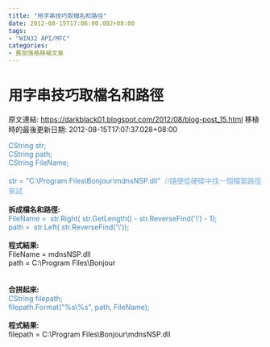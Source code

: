 ```yaml
---
title: "用字串技巧取檔名和路徑"
date: 2012-08-15T17:06:00.002+08:00
tags: 
- "WIN32 API/MFC"
categories:
- 舊部落格移植文章
---
```


# 用字串技巧取檔名和路徑

原文連結: https://darkblack01.blogspot.com/2012/08/blog-post_15.html
移植時的最後更新日期: 2012-08-15T17:07:37.028+08:00

<span style="color: #3d85c6;">CString str;</span><br /><span style="color: #3d85c6;">CString path;</span><br /><span style="color: #3d85c6;">CString FileName;</span><br /><span style="color: #3d85c6;"><br /></span><span style="color: #3d85c6;">str = "C:\Program Files\Bonjour\mdnsNSP.dll"</span> &nbsp;<span style="color: #6fa8dc;">//隨便從硬碟中找一個檔案路徑來試</span><br /><br /><b>拆成檔名和路徑:</b><br /><span style="color: #3d85c6;">FileName =&nbsp; str.Right( str.GetLength() -&nbsp;str.ReverseFind('\\') - 1);</span><br /><span style="color: #3d85c6;">path =&nbsp; str.Left( str.ReverseFind('\\'));</span><br /><br /><b>程式結果:</b><br />FileName =&nbsp;mdnsNSP.dll<br />path&nbsp;=&nbsp;C:\Program Files\Bonjour<br /><br /><br /><b>合拼起來:</b><br /><span style="color: #3d85c6;">CString filepath;</span><br /><span style="color: #3d85c6;">filepath.Format("%s\\%s", path, FileName);</span><br /><br /><b>程式結果:</b><br />filepath =&nbsp;C:\Program Files\Bonjour\mdnsNSP.dll

